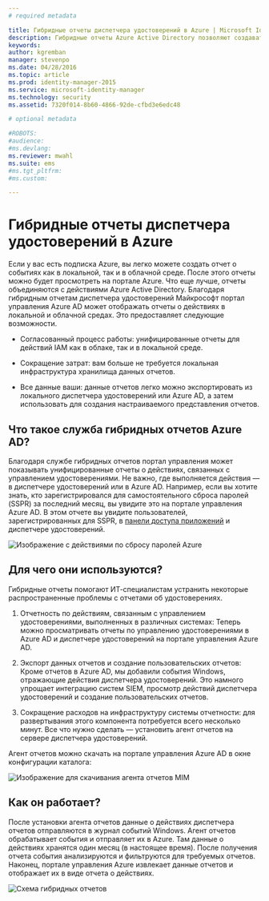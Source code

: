 ```yaml
---
# required metadata

title: Гибридные отчеты диспетчера удостоверений в Azure | Microsoft Identity Manager
description: Гибридные отчеты Azure Active Directory позволяют создавать настраиваемые отчеты, включающие как облачные, так и локальные события.
keywords:
author: kgremban
manager: stevenpo
ms.date: 04/28/2016
ms.topic: article
ms.prod: identity-manager-2015
ms.service: microsoft-identity-manager
ms.technology: security
ms.assetid: 7320f014-8b60-4866-92de-cfbd3e6edc48

# optional metadata

#ROBOTS:
#audience:
#ms.devlang:
ms.reviewer: mwahl
ms.suite: ems
#ms.tgt_pltfrm:
#ms.custom:

---
```


# Гибридные отчеты диспетчера удостоверений в Azure
Если у вас есть подписка Azure, вы легко можете создать отчет о событиях как в локальной, так и в облачной среде. После этого отчеты можно будет просмотреть на портале Azure. Что еще лучше, отчеты объединяются с действиями Azure Active Directory. Благодаря гибридным отчетам диспетчера удостоверений Майкрософт портал управления Azure AD может отображать отчеты о действиях в локальной и облачной средах. Это предоставляет следующие возможности.

-   Согласованный процесс работы: унифицированные отчеты для действий IAM как в облаке, так и в локальной среде.

-   Сокращение затрат: вам больше не требуется локальная инфраструктура хранилища данных отчетов.

-   Все данные ваши: данные отчетов легко можно экспортировать из локального диспетчера удостоверений или Azure AD, а затем использовать для создания настраиваемого представления отчетов.

## Что такое служба гибридных отчетов Azure AD?
Благодаря службе гибридных отчетов портал управления может показывать унифицированные отчеты о действиях, связанных с управлением удостоверениями. Не важно, где выполняется действия — в диспетчере удостоверений или в Azure AD. Например, если вы хотите знать, кто зарегистрировался для самостоятельного сброса паролей (SSPR) за последний месяц, вы увидите это на портале управления Azure AD. В этом отчете вы увидите пользователей, зарегистрированных для SSPR, в [панели доступа приложений](https://myapps.microsoft.com) и диспетчере удостоверений.

![Изображение с действиями по сбросу паролей Azure](media/MIM-Hybrid-passwordreset.jpg)

## Для чего они используются?
Гибридные отчеты помогают ИТ-специалистам устранить некоторые распространенные проблемы с отчетами об удостоверениях.

1.  Отчетность по действиям, связанным с управлением удостоверениями, выполненных в различных системах: Теперь можно просматривать отчеты по управлению удостоверениями в Azure AD и диспетчере удостоверений на портале управления Azure AD.

2.  Экспорт данных отчетов и создание пользовательских отчетов: Кроме отчетов в Azure AD, мы добавили события Windows, отражающие действия диспетчера удостоверений. Это намного упрощает интеграцию систем SIEM, просмотр действий диспетчера удостоверений и создание пользовательских отчетов.

3.  Сокращение расходов на инфраструктуру системы отчетности: для развертывания этого компонента потребуется всего несколько минут. Все что нужно сделать — установить агент отчетов на сервере диспетчера удостоверений.

Агент отчетов можно скачать на портале управления Azure AD в окне конфигурации каталога:

![Изображение для скачивания агента отчетов MIM](media/MIM-Hybrid-downloadReportAgent.jpg)

## Как он работает?
После установки агента отчетов данные о действиях диспетчера отчетов отправляются в журнал событий Windows. Агент отчетов обрабатывает события и отправляет их в Azure. Там данные о действиях хранятся один месяц (в настоящее время). После получения отчета события анализируются и фильтруются для требуемых отчетов. Наконец, портале управления Azure извлекает данные отчетов и отображает их в виде отчета о действиях.

![Схема гибридных отчетов](media/MIM-Hybrid-howitworks.png)


<!--HONumber=Apr16_HO2-->


